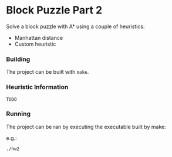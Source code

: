 Block Puzzle Part 2
===

Solve a block puzzle with A* using a couple of heuristics:

* Manhattan distance
* Custom heuristic

### Building

The project can be built with `make`.

### Heuristic Information

`TODO`

### Running

The project can be ran by executing the executable built by make:

e.g.:

```bash
./hw2
```
